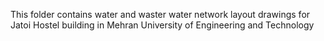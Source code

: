 This folder contains water and waster water network layout drawings for Jatoi Hostel building in Mehran University of Engineering and Technology
